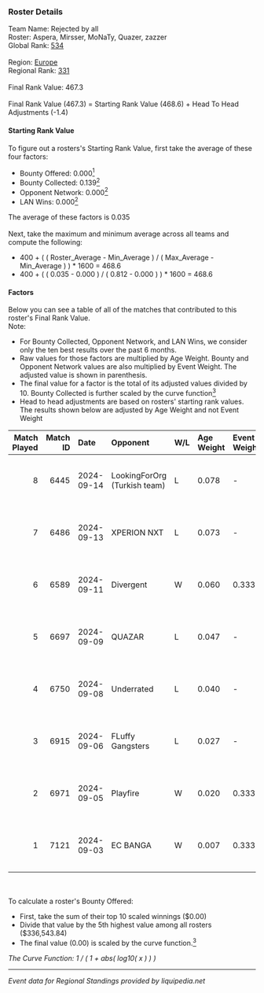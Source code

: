 ### Roster Details<br />
Team Name: Rejected by all<br />
Roster: Aspera, Mirsser, MoNaTy, Quazer, zazzer<br />
Global Rank: [534](../../standings_global_2025_03_01.md)<br />
<br />
Region: [Europe]( ../../standings_europe_2025_03_01.md)<br />
Regional Rank: [331]( ../../standings_europe_2025_03_01.md)<br />
<br />
Final Rank Value:  467.3<br />
<br />
Final Rank Value (467.3) = Starting Rank Value (468.6) + Head To Head Adjustments (-1.4)<br />

#### Starting Rank Value<br />
To figure out a rosters's Starting Rank Value, first take the average of these four factors:<br />
- Bounty Offered: 0.000[<sup>1</sup>](#table2)
- Bounty Collected: 0.139[<sup>2</sup>](#table1)
- Opponent Network: 0.000[<sup>2</sup>](#table1)
- LAN Wins: 0.000[<sup>2</sup>](#table1)

The average of these factors is 0.035<br />
<br />
Next, take the maximum and minimum average across all teams and compute the following:<br />
- 400 + ( ( Roster_Average - Min_Average ) / ( Max_Average - Min_Average ) ) * 1600 = 468.6
- 400 + ( ( 0.035 - 0.000 ) / ( 0.812 - 0.000 ) ) * 1600 = 468.6


#### Factors<br />
Below you can see a table of all of the matches that contributed to this roster's Final Rank Value.<br />
Note:<br />

- For Bounty Collected, Opponent Network, and LAN Wins, we consider only the ten best results over the past 6 months.
- Raw values for those factors are multiplied by Age Weight. Bounty and Opponent Network values are also multiplied by Event Weight. The adjusted value is shown in parenthesis.
- The final value for a factor is the total of its adjusted values divided by 10. Bounty Collected is further scaled by the curve function[<sup>3</sup>](#curveFunction)
- Head to head adjustments are based on rosters' starting rank values. The results shown below are adjusted by Age Weight and not Event Weight
<span id="table1"></span><br />


| Match Played | Match ID | Date       | Opponent                     | W/L | Age Weight | Event Weight | Bounty Collected | Opponent Network | LAN Wins  | H2H Adj. | Roster                                  |
| -: | -: | :- | :- | :- | :- | :- | :- | :- | :- | -: | :- |
|            8 |     6445 | 2024-09-14 | LookingForOrg (Turkish team) | L   | 0.078      | -            | -                | -                | -         |    -1.47 | Aspera, Mirsser, MoNaTy, Quazer, zazzer |
|            7 |     6486 | 2024-09-13 | XPERION NXT                  | L   | 0.073      | -            | -                | -                | -         |    -0.64 | Aspera, Mirsser, MoNaTy, Quazer, zazzer |
|            6 |     6589 | 2024-09-11 | Divergent                    | W   | 0.060      | 0.333        | 0.000 (0.000)    | 0.003 (0.000)    | 0 (0.000) |     0.97 | Aspera, Mirsser, MoNaTy, Quazer, zazzer |
|            5 |     6697 | 2024-09-09 | QUAZAR                       | L   | 0.047      | -            | -                | -                | -         |    -0.31 | Aspera, Mirsser, MoNaTy, Quazer, zazzer |
|            4 |     6750 | 2024-09-08 | Underrated                   | L   | 0.040      | -            | -                | -                | -         |    -0.29 | Aspera, Mirsser, MoNaTy, Quazer, zazzer |
|            3 |     6915 | 2024-09-06 | FLuffy Gangsters             | L   | 0.027      | -            | -                | -                | -         |    -0.12 | Aspera, Mirsser, MoNaTy, Quazer, zazzer |
|            2 |     6971 | 2024-09-05 | Playfire                     | W   | 0.020      | 0.333        | 0.001 (0.000)    | 0.000 (0.000)    | 0 (0.000) |     0.36 | Aspera, Mirsser, MoNaTy, Quazer, zazzer |
|            1 |     7121 | 2024-09-03 | EC BANGA                     | W   | 0.007      | 0.333        | 0.000 (0.000)    | 0.059 (0.000)    | 0 (0.000) |     0.11 | Aspera, Mirsser, MoNaTy, Quazer, zazzer |

<br />
<span id="table2"></span><br />
To calculate a roster's Bounty Offered:<br />

- First, take the sum of their top 10 scaled winnings ($0.00)
- Divide that value by the 5th highest value among all rosters ($336,543.84)
- The final value (0.00) is scaled by the curve function.[<sup>3</sup>](#curveFunction)

<span id="curveFunction"></span>_The Curve Function: 1 / ( 1 + abs( log10( x ) ) )_<br />

---
_Event data for Regional Standings provided by liquipedia.net_<br />
